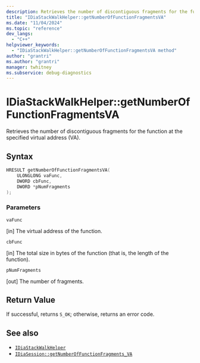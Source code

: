 ```yaml
---
description: Retrieves the number of discontiguous fragments for the function at the specified virtual address (VA).
title: "IDiaStackWalkHelper::getNumberOfFunctionFragmentsVA"
ms.date: "11/04/2024"
ms.topic: "reference"
dev_langs:
  - "C++"
helpviewer_keywords:
  - "IDiaStackWalkHelper::getNumberOfFunctionFragmentsVA method"
author: "grantri"
ms.author: "grantri"
manager: twhitney
ms.subservice: debug-diagnostics
---
```


# IDiaStackWalkHelper::getNumberOfFunctionFragmentsVA

Retrieves the number of discontiguous fragments for the function at the specified virtual address (VA).

## Syntax

```C++
HRESULT getNumberOfFunctionFragmentsVA(
    ULONGLONG vaFunc,
    DWORD cbFunc,
    DWORD *pNumFragments
);
```

### Parameters

 `vaFunc`

[in] The virtual address of the function.

 `cbFunc`

[in] The total size in bytes of the function (that is, the length of the function).

`pNumFragments`

[out] The number of fragments.

## Return Value

 If successful, returns `S_OK`; otherwise, returns an error code.

## See also

- [`IDiaStackWalkHelper`](../../debugger/debug-interface-access/idiastackwalkhelper.md)
- [`IDiaSession::getNumberOfFunctionFragments_VA`](../../debugger/debug-interface-access/idiasession-getnumberoffunctionfragments_va.md)
